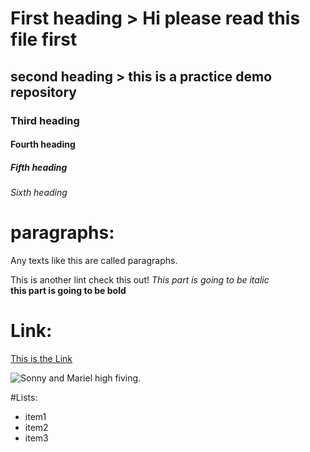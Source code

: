 # First heading > Hi please read this file first 
## second heading > this is a practice demo repository 
### Third heading
#### Fourth heading
##### Fifth heading
###### Sixth heading
# paragraphs:
Any texts like this are called paragraphs.

This is another lint check this out! 
*This part is going to be italic*  
**this part is going to be bold**
# Link:
[This is the Link](https://yush.dev)

![Sonny and Mariel high fiving.](https://content.codecademy.com/courses/learn-cpp/community-challenge/highfive.gif)

#Lists:


- item1
- item2
- item3
